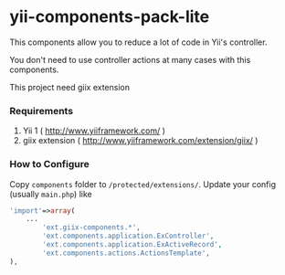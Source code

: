 yii-components-pack-lite
========================

This components allow you to reduce a lot of code in Yii's controller.

You don't need to use controller actions at many cases with this components.

This project need giix extension

### Requirements

1. Yii 1 ( http://www.yiiframework.com/ )
2. giix extension ( http://www.yiiframework.com/extension/giix/ )


### How to Configure

Copy `components` folder to `/protected/extensions/`.
Update your config (usually `main.php`) like

```PHP
'import'=>array(
    ...
		'ext.giix-components.*',
		'ext.components.application.ExController',
		'ext.components.application.ExActiveRecord',
		'ext.components.actions.ActionsTemplate',
),
```

